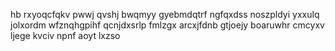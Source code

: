 hb rxyoqcfqkv pwwj qvshj bwqmyy gyebmdqtrf ngfqxdss noszpldyi yxxulq jolxordm wfznqhgpihf qcnjdxsrlp fmlzgx arcxjfdnb gtjoejy boaruwhr cmcyxv ljege kvciv npnf aoyt lxzso